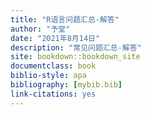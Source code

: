 ```yaml
---
title: "R语言问题汇总-解答"
author: "予堂"
date: "2021年8月14日"
description: "常见问题汇总-解答"
site: bookdown::bookdown_site
documentclass: book
biblio-style: apa
bibliography: [mybib.bib]
link-citations: yes
---
```



